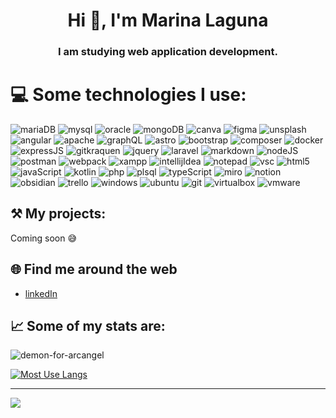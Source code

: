 <h1 align="center">Hi 👋, I'm Marina Laguna</h1>
<h3 align="center">I am studying web application development.</h3>
<!--
<p align="center"> <a href="https://github.com/ryo-ma/github-profile-trophy"><img src="https://github-profile-trophy.vercel.app/?username=demon-for-arcangel" alt="demon-for-arcangel" /></a> </p>-->

# 💻 Some technologies I use:
![mariaDB](https://img.shields.io/badge/MariaDB-003545?style=for-the-badge&logo=mariadb&logoColor=white)
![mysql](https://img.shields.io/badge/MySQL-005C84?style=for-the-badge&logo=mysql&logoColor=white)
![oracle](https://img.shields.io/badge/Oracle-F80000?style=for-the-badge&logo=Oracle&logoColor=white)
![mongoDB](https://img.shields.io/badge/MongoDB-4EA94B?style=for-the-badge&logo=mongodb&logoColor=white)
![canva](https://img.shields.io/badge/Canva-%2300C4CC.svg?&style=for-the-badge&logo=Canva&logoColor=white)
![figma](https://img.shields.io/badge/Figma-F24E1E?style=for-the-badge&logo=figma&logoColor=white)
![unsplash](https://img.shields.io/badge/Unsplash-000000?style=for-the-badge&logo=Unsplash&logoColor=white)
![angular](https://img.shields.io/badge/Angular-DD0031?style=for-the-badge&logo=angular&logoColor=white)
![apache](https://img.shields.io/badge/Apache-D22128?style=for-the-badge&logo=Apache&logoColor=white)
![graphQL](https://img.shields.io/badge/GraphQl-E10098?style=for-the-badge&logo=graphql&logoColor=white)
![astro](https://img.shields.io/badge/Astro-0C1222?style=for-the-badge&logo=astro&logoColor=FDFDFE)
![bootstrap](https://img.shields.io/badge/Bootstrap-563D7C?style=for-the-badge&logo=bootstrap&logoColor=white)
![composer](https://img.shields.io/badge/Composer-885630?style=for-the-badge&logo=Composer&logoColor=white)
![docker](https://img.shields.io/badge/Docker-2CA5E0?style=for-the-badge&logo=docker&logoColor=white)
![expressJS](https://img.shields.io/badge/Express%20js-000000?style=for-the-badge&logo=express&logoColor=white)
![gitkraquen](https://img.shields.io/badge/GitKraken-179287?style=for-the-badge&logo=GitKraken&logoColor=white)
![jquery](https://img.shields.io/badge/JQuery-9558B2?style=for-the-badge&logo=julia&logoColor=white)
![laravel](https://img.shields.io/badge/Laravel-FF2D20?style=for-the-badge&logo=laravel&logoColor=white)
![markdown](https://img.shields.io/badge/Markdown-000000?style=for-the-badge&logo=markdown&logoColor=white)
![nodeJS](https://img.shields.io/badge/Node%20js-339933?style=for-the-badge&logo=nodedotjs&logoColor=white)
![postman](https://img.shields.io/badge/Postman-FF6C37?style=for-the-badge&logo=Postman&logoColor=white)
![webpack](https://img.shields.io/badge/Webpack-8DD6F9?style=for-the-badge&logo=Webpack&logoColor=white)
![xampp](https://img.shields.io/badge/Xampp-F37623?style=for-the-badge&logo=xampp&logoColor=white)
![intellijIdea](https://img.shields.io/badge/IntelliJ_IDEA-000000.svg?style=for-the-badge&logo=intellij-idea&logoColor=white)
![notepad](https://img.shields.io/badge/Notepad++-90E59A.svg?style=for-the-badge&logo=notepad%2B%2B&logoColor=black)
![vsc](https://img.shields.io/badge/Visual_Studio_Code-0078D4?style=for-the-badge&logo=visual%20studio%20code&logoColor=white)
![html5](https://img.shields.io/badge/HTML5-E34F26?style=for-the-badge&logo=html5&logoColor=white)
![javaScript](https://img.shields.io/badge/JavaScript-323330?style=for-the-badge&logo=javascript&logoColor=F7DF1E)
![kotlin](https://img.shields.io/badge/Kotlin-B125EA&style=for-the-badge&logo=kotlin&logoColor=white)
![php](https://img.shields.io/badge/PHP-777BB4?style=for-the-badge&logo=php&logoColor=white)
![plsql](https://img.shields.io/badge/PLSQL-F80000?style=for-the-badge&logo=oracle&logoColor=black)
![typeScript](https://img.shields.io/badge/TypeScript-007ACC?style=for-the-badge&logo=typescript&logoColor=white)
![miro](https://img.shields.io/badge/Miro-F7C922?style=for-the-badge&logo=Miro&logoColor=050036)
![notion](https://img.shields.io/badge/Notion-000000?style=for-the-badge&logo=notion&logoColor=white)
![obsidian](https://img.shields.io/badge/Obsidian-483699?style=for-the-badge&logo=Obsidian&logoColor=white)
![trello](https://img.shields.io/badge/Trello-0052CC?style=for-the-badge&logo=trello&logoColor=white)
![windows](https://img.shields.io/badge/Windows_11-0078d4?style=for-the-badge&logo=windows-11&logoColor=white)
![ubuntu](https://img.shields.io/badge/Ubuntu-E95420?style=for-the-badge&logo=ubuntu&logoColor=white)
![git](https://img.shields.io/badge/GIT-E44C30?style=for-the-badge&logo=git&logoColor=white)
![virtualbox](https://img.shields.io/badge/VirtualBox-21416b?style=for-the-badge&logo=VirtualBox&logoColor=white)
![vmware](https://img.shields.io/badge/VMware-231f20?style=for-the-badge&logo=VMware&logoColor=white)

## ⚒️   My projects:

Coming soon 😅

## 🌐 Find me around the web

- [linkedIn](https://www.linkedin.com/in/marina-laguna-887498278)

## 📈   Some of my stats are:

<img src="https://github-readme-stats.vercel.app/api?username=demon-for-arcangel&show=reviews,discussions_started,discussions_answered,prs_merged,prs_merged_percentage&show_icons=true&theme=gotham#gh-dark-mode-only)](https://github.com/demon-for-arcangel/github-readme-stats" alt="demon-for-arcangel" />

[![Most Use Langs](https://github-readme-stats.vercel.app/api/top-langs/?username=demon-for-arcangel&hide=papyrus&layout=compact&card_width=500&theme=github_dark)](https://github.com/demon-for-angel/github-readme-stats)

---
[![](https://visitcount.itsvg.in/api?id=demon-for-arcangel&label=Profile%20Views&color=12&icon=6&pretty=true)](https://visitcount.itsvg.in)
